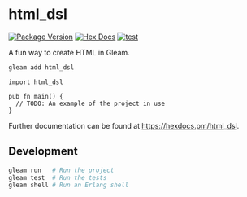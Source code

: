 # html_dsl

[![Package Version](https://img.shields.io/hexpm/v/html_dsl)](https://hex.pm/packages/html_dsl)
[![Hex Docs](https://img.shields.io/badge/hex-docs-ffaff3)](https://hexdocs.pm/html_dsl/)
[![test](https://github.com/Qinbeans/html-dsl/actions/workflows/test.yml/badge.svg)](https://github.com/Qinbeans/html-dsl/actions/workflows/test.yml)

A fun way to create HTML in Gleam.

```sh
gleam add html_dsl
```
```gleam
import html_dsl

pub fn main() {
  // TODO: An example of the project in use
}
```

Further documentation can be found at <https://hexdocs.pm/html_dsl>.

## Development

```sh
gleam run   # Run the project
gleam test  # Run the tests
gleam shell # Run an Erlang shell
```
